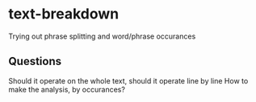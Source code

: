 # text-breakdown

Trying out phrase splitting and word/phrase occurances


## Questions

Should it operate on the whole text, should it operate line by line
How to make the analysis, by occurances?
